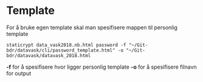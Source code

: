 # Template

For å bruke egen template skal man spesifisere mappen til personlig template

`
staticrypt data_vask2018.nb.html password -f "~/Git-bdr/datavask/cli/password_template.html" -o "~/Git-bdr/datavask/datavask_2018.html
`

**-f** for å spesifisere hvor ligger personlig template 
**-o** for å spesifisere filnavn for output
